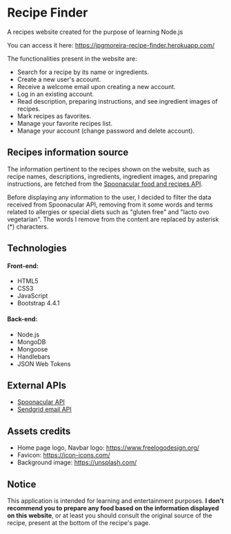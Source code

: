 # Recipe Finder

A recipes website created for the purpose of learning Node.js

You can access it here: https://jpgmoreira-recipe-finder.herokuapp.com/

The functionalities present in the website are:

- Search for a recipe by its name or ingredients.
- Create a new user's account.
- Receive a welcome email upon creating a new account.
- Log in an existing account. 
- Read description, preparing instructions, and see ingredient images of recipes.
- Mark recipes as favorites.
- Manage your favorite recipes list.
- Manage your account (change password and delete account).



## Recipes information source

The information pertinent to the recipes shown on the website, such as recipe names, descriptions, ingredients, ingredient images, and preparing instructions, are fetched from the [Spoonacular food and recipes API](https://spoonacular.com/food-api).

Before displaying any information to the user, I decided to filter the data received from Spoonacular API, removing from it some words and terms related to allergies or special diets such as "gluten free" and "lacto ovo vegetarian". The words I remove from the content are replaced by asterisk (*) characters.



## Technologies

#### Front-end:

- HTML5
- CSS3
- JavaScript
- Bootstrap 4.4.1

#### Back-end:

- Node.js
- MongoDB
- Mongoose
- Handlebars
- JSON Web Tokens



## External APIs

- [Spoonacular API](https://spoonacular.com/food-api)
- [Sendgrid email API](https://sendgrid.com/solutions/email-api/)



## Assets credits

- Home page logo, Navbar logo: https://www.freelogodesign.org/
- Favicon: https://icon-icons.com/
- Background image: https://unsplash.com/ 



## Notice

This application is intended for learning and entertainment purposes. **I don't recommend you to prepare any food based on the information displayed on this website**, or at least you should consult the original source of the recipe, present at the bottom of the recipe's page.